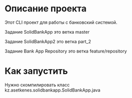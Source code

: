 # Описание проекта

Этот CLI проект для работы с банковский системой.

Задание SolidBankApp это ветка master

Задание SolidBankApp2 это ветка part_2

Задание Bank App Repository это ветка feature/repository

# Как запустить

Нужно скомпилировать класс kz.asetkenes.solidbankapp.SolidBankApp.java
